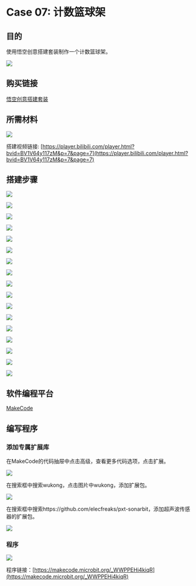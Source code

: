 ﻿# Case 07: 计数篮球架
## 目的
使用悟空创意搭建套装制作一个计数篮球架。

![](https://wiki-media-ef.oss-cn-hongkong.aliyuncs.com//images/case-07-01.png)

## 购买链接

[悟空创意搭建套装](https://item.taobao.com/item.htm?id=649813731275&spm=2015.23436601.0.0)

## 所需材料

![](https://wiki-media-ef.oss-cn-hongkong.aliyuncs.com//images/case-07-02.png)

搭建视频链接:
[https://player.bilibili.com/player.html?bvid=BV1V64y117zM&p=7&page=7](https://player.bilibili.com/player.html?bvid=BV1V64y117zM&p=7&page=7)

## 搭建步骤


![](https://wiki-media-ef.oss-cn-hongkong.aliyuncs.com//images/step-case-07-01.png)

![](https://wiki-media-ef.oss-cn-hongkong.aliyuncs.com//images/step-case-07-02.png)

![](https://wiki-media-ef.oss-cn-hongkong.aliyuncs.com//images/step-case-07-03.png)

![](https://wiki-media-ef.oss-cn-hongkong.aliyuncs.com//images/step-case-07-04.png)

![](https://wiki-media-ef.oss-cn-hongkong.aliyuncs.com//images/step-case-07-05.png)

![](https://wiki-media-ef.oss-cn-hongkong.aliyuncs.com//images/step-case-07-06.png)

![](https://wiki-media-ef.oss-cn-hongkong.aliyuncs.com//images/step-case-07-07.png)

![](https://wiki-media-ef.oss-cn-hongkong.aliyuncs.com//images/step-case-07-08.png)

![](https://wiki-media-ef.oss-cn-hongkong.aliyuncs.com//images/step-case-07-09.png)

![](https://wiki-media-ef.oss-cn-hongkong.aliyuncs.com//images/step-case-07-10.png)

![](https://wiki-media-ef.oss-cn-hongkong.aliyuncs.com//images/step-case-07-11.png)

![](https://wiki-media-ef.oss-cn-hongkong.aliyuncs.com//images/step-case-07-12.png)

![](https://wiki-media-ef.oss-cn-hongkong.aliyuncs.com//images/step-case-07-13.png)

![](https://wiki-media-ef.oss-cn-hongkong.aliyuncs.com//images/step-case-07-14.png)

![](https://wiki-media-ef.oss-cn-hongkong.aliyuncs.com//images/step-case-07-15.png)

![](https://wiki-media-ef.oss-cn-hongkong.aliyuncs.com//images/step-case-07-16.png)

![](https://wiki-media-ef.oss-cn-hongkong.aliyuncs.com//images/step-case-07-17.png)


## 软件编程平台

[MakeCode](https://makecode.microbit.org/)

## 编写程序
### 添加专属扩展库

在MakeCode的代码抽屉中点击高级，查看更多代码选项，点击扩展。

![](https://wiki-media-ef.oss-cn-hongkong.aliyuncs.com//images/case-01-03.png)

在搜索框中搜索wukong，点击图片中wukong，添加扩展包。

![](https://wiki-media-ef.oss-cn-hongkong.aliyuncs.com//images/case-01-04.png)

在搜索框中搜索https://github.com/elecfreaks/pxt-sonarbit，添加超声波传感器的扩展包。

![](https://wiki-media-ef.oss-cn-hongkong.aliyuncs.com//images/case-04-04.png)



### 程序

![](https://wiki-media-ef.oss-cn-hongkong.aliyuncs.com//images/case-04-05.png)

程序链接：[https://makecode.microbit.org/_WWPPEHi4kiqR](https://makecode.microbit.org/_WWPPEHi4kiqR)
